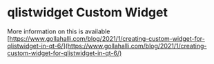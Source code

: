 # qlistwidget Custom Widget

More information on this is available [https://www.gollahalli.com/blog/2021/1/creating-custom-widget-for-qlistwidget-in-qt-6/](https://www.gollahalli.com/blog/2021/1/creating-custom-widget-for-qlistwidget-in-qt-6/)
